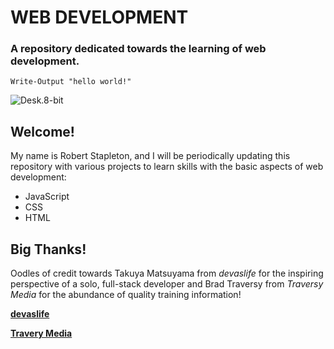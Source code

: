 
# WEB DEVELOPMENT
### A repository dedicated towards the learning of web development.

```
Write-Output "hello world!"
```

![Desk.8-bit](https://raw.githubusercontent.com/drummermanrob20/Misc/main/resources/Desk.png)

## Welcome!
My name is Robert Stapleton, and I will be periodically updating this repository with various projects to learn skills with the basic aspects of web development:
- JavaScript
- CSS
- HTML

## Big Thanks!
Oodles of credit towards Takuya Matsuyama from *devaslife* for the inspiring perspective of a solo, full-stack developer and Brad Traversy from *Traversy Media* for the abundance of quality training information!

**[devaslife](https://www.youtube.com/channel/UC7yZ6keOGsvERMp2HaEbbXQ)**

**[Travery Media](https://www.youtube.com/channel/UC29ju8bIPH5as8OGnQzwJyA)**
